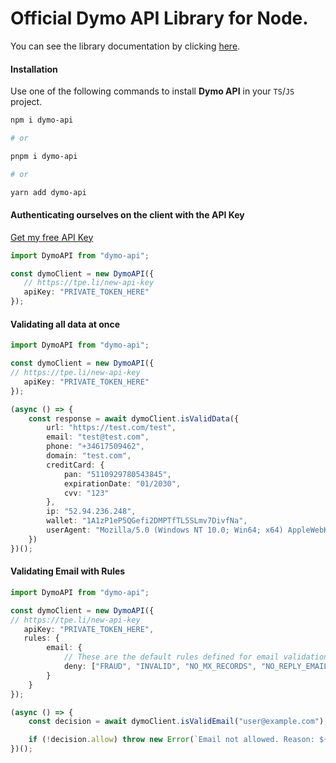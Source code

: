 # Official Dymo API Library for Node.

You can see the library documentation by clicking [here](https://docs.tpeoficial.com/docs/dymo-api/getting-started/libraries?ch-pg=r-dm-node).

#### Installation

Use one of the following commands to install **Dymo API** in your `TS`/`JS` project.

```bash
npm i dymo-api

# or

pnpm i dymo-api

# or

yarn add dymo-api
```

#### Authenticating ourselves on the client with the API Key

[Get my free API Key](https://tpe.li/new-api-key?ch-pg=gh-dmapi-node-rd-step)

```ts
import DymoAPI from "dymo-api";

const dymoClient = new DymoAPI({
   // https://tpe.li/new-api-key
   apiKey: "PRIVATE_TOKEN_HERE" 
});

```

#### Validating all data at once

```ts
import DymoAPI from "dymo-api";

const dymoClient = new DymoAPI({
// https://tpe.li/new-api-key
   apiKey: "PRIVATE_TOKEN_HERE"
});

(async () => {
    const response = await dymoClient.isValidData({
        url: "https://test.com/test",
        email: "test@test.com", 
        phone: "+34617509462",
        domain: "test.com",
        creditCard: {
            pan: "5110929780543845",
            expirationDate: "01/2030",
            cvv: "123"
        },
        ip: "52.94.236.248",
        wallet: "1A1zP1eP5QGefi2DMPTfTL5SLmv7DivfNa",
        userAgent: "Mozilla/5.0 (Windows NT 10.0; Win64; x64) AppleWebKit/537.36 (KHTML, like Gecko) Chrome/138.0.0.0 Safari/537.36"
    })
})();
```

#### Validating Email with Rules

```ts
import DymoAPI from "dymo-api";

const dymoClient = new DymoAPI({
// https://tpe.li/new-api-key
   apiKey: "PRIVATE_TOKEN_HERE",
   rules: {
        email: {
            // These are the default rules defined for email validation.
            deny: ["FRAUD", "INVALID", "NO_MX_RECORDS", "NO_REPLY_EMAIL"]
        }
    }
});

(async () => {
    const decision = await dymoClient.isValidEmail("user@example.com");

    if (!decision.allow) throw new Error(`Email not allowed. Reason: ${decision.reasons[0]}`);
})();
```
